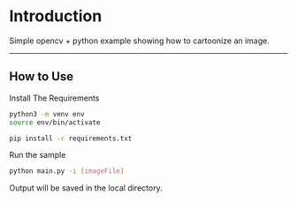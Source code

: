 # Introduction

Simple opencv + python example showing how to cartoonize an image.

---

## How to Use

Install The Requirements

```bash
python3 -m venv env
source env/bin/activate

pip install -r requirements.txt
```

Run the sample

```bash
python main.py -i [imageFile]
```

Output will be saved in the local directory.
